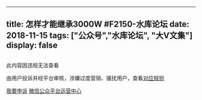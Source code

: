 
---
title:  怎样才能继承3000W #F2150-水库论坛
date: 2018-11-15
tags: ["公众号","水库论坛", "大V文集"]
display: false
---


## 
此内容因违规无法查看

由用户投诉并经平台审核，涉嫌过度营销、骚扰用户，查看[对应规则](http://mp.weixin.qq.com/mp/opshowpage?action=oplaw&amp;id=26&amp;t=operation/faq_index#wechat_redirect)


[我要申诉](http://mp.weixin.qq.com/s?__biz=MjM5NDAwMTA2MA==&mid=224557261&idx=1&sn=567225495aa2663d2e693f9f53b16c16#wechat_redirect)
[微信公众平台运营中心](http://mp.weixin.qq.com/mp/opshowpage?action=main#wechat_redirect)

